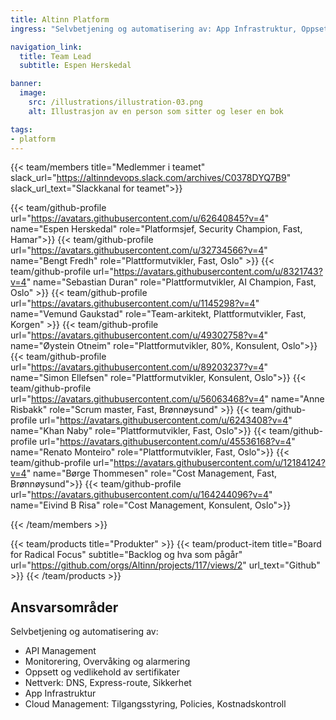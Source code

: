 ```yaml
---
title: Altinn Platform
ingress: "Selvbetjening og automatisering av: App Infrastruktur, Oppsett og vedlikehold av sertifikater, Monitorering, Overvåking og alarmering, APIM. Cloud Management: Tilgangsstyring, Policies, Kostnadskontroll. Nettverk: DNS, Express-route, Sikkerhet."

navigation_link:
  title: Team Lead
  subtitle: Espen Herskedal

banner:
  image:
    src: /illustrations/illustration-03.png
    alt: Illustrasjon av en person som sitter og leser en bok

tags:
- platform
---
```


{{< team/members title="Medlemmer i teamet" slack_url="https://altinndevops.slack.com/archives/C0378DYQ7B9" slack_url_text="Slackkanal for teamet">}}

{{< team/github-profile url="https://avatars.githubusercontent.com/u/62640845?v=4" name="Espen Herskedal" role="Platformsjef, Security Champion, Fast, Hamar">}}
{{< team/github-profile url="https://avatars.githubusercontent.com/u/32734566?v=4" name="Bengt Fredh" role="Plattformutvikler,  Fast, Oslo" >}}
{{< team/github-profile url="https://avatars.githubusercontent.com/u/8321743?v=4" name="Sebastian Duran" role="Plattformutvikler, AI Champion, Fast, Oslo" >}}
{{< team/github-profile url="https://avatars.githubusercontent.com/u/1145298?v=4" name="Vemund Gaukstad" role="Team-arkitekt, Plattformutvikler, Fast, Korgen" >}}
{{< team/github-profile url="https://avatars.githubusercontent.com/u/49302758?v=4" name="Øystein Otneim" role="Plattformutvikler, 80%, Konsulent, Oslo">}}
{{< team/github-profile url="https://avatars.githubusercontent.com/u/89203237?v=4" name="Simon Ellefsen" role="Plattformutvikler, Konsulent, Oslo">}}
{{< team/github-profile url="https://avatars.githubusercontent.com/u/56063468?v=4" name="Anne Risbakk" role="Scrum master, Fast, Brønnøysund" >}}
{{< team/github-profile url="https://avatars.githubusercontent.com/u/6243408?v=4" name="Khan Naby" role="Plattformutvikler, Fast, Oslo">}}
{{< team/github-profile url="https://avatars.githubusercontent.com/u/45536168?v=4" name="Renato Monteiro" role="Plattformutvikler, Fast, Oslo">}}
{{< team/github-profile url="https://avatars.githubusercontent.com/u/12184124?v=4" name="Børge Thommesen" role="Cost Management, Fast, Brønnøysund">}}
{{< team/github-profile url="https://avatars.githubusercontent.com/u/164244096?v=4" name="Eivind B Risa" role="Cost Management, Konsulent, Oslo">}}

{{< /team/members >}}

{{< team/products title="Produkter" >}}
{{< team/product-item title="Board for Radical Focus" subtitle="Backlog og hva som pågår" url="https://github.com/orgs/Altinn/projects/117/views/2" url_text="Github" >}}
{{< /team/products >}}

## Ansvarsområder

Selvbetjening og automatisering av:
- API Management
- Monitorering, Overvåking og alarmering
- Oppsett og vedlikehold av sertifikater
- Nettverk: DNS, Express-route, Sikkerhet
- App Infrastruktur
- Cloud Management: Tilgangsstyring, Policies, Kostnadskontroll
